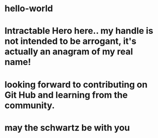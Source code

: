 # hello-world
# Intractable Hero here.. my handle is not intended to be arrogant, it's actually an anagram of my real name!
# looking forward to contributing on Git Hub and learning from the community.
# may the schwartz be with you 
